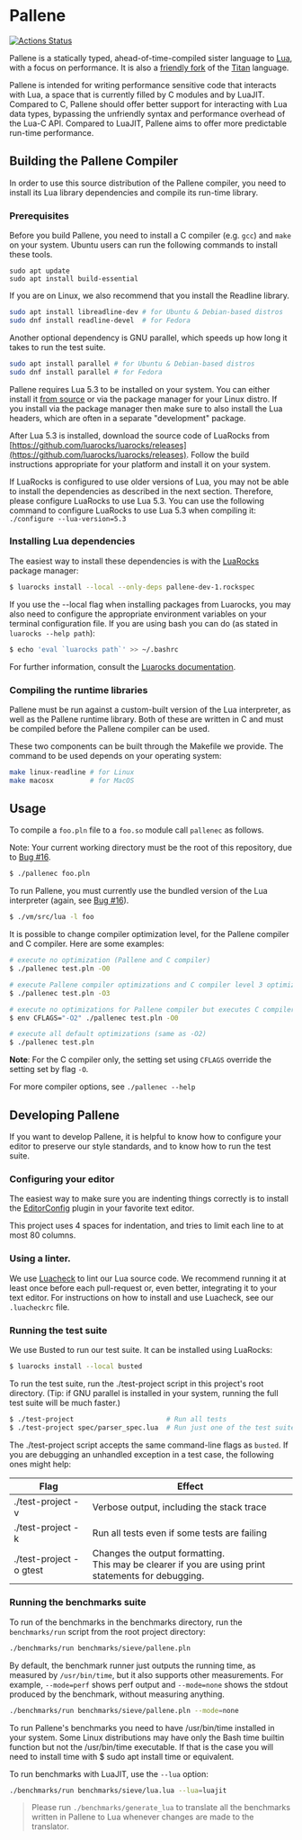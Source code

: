 # Pallene
[![Actions Status](https://github.com/pallene-lang/pallene/workflows/Github%20Actions%20CI/badge.svg)](https://github.com/pallene-lang/pallene/actions)

Pallene is a statically typed, ahead-of-time-compiled sister language to
[Lua](https://www.lua.org), with a focus on performance. It is also a
[friendly fork](http://lua-users.org/lists/lua-l/2018-09/msg00255.html) of the
[Titan](https://www.github.com/titan-lang/titan) language.

Pallene is intended for writing performance sensitive code that interacts with
Lua, a space that is currently filled by C modules and by LuaJIT. Compared to
C, Pallene should offer better support for interacting with Lua data types,
bypassing the unfriendly syntax and performance overhead of the Lua-C API.
Compared to LuaJIT, Pallene aims to offer more predictable run-time performance.

## Building the Pallene Compiler

In order to use this source distribution of the Pallene compiler, you need to
install its Lua library dependencies and compile its run-time library.

### Prerequisites

Before you build Pallene, you need to install a C compiler (e.g. `gcc`) and `make` on your system.
Ubuntu users can run the following commands to install these tools.
```
sudo apt update
sudo apt install build-essential
```

If you are on Linux, we also recommend that you install the Readline library.

```sh
sudo apt install libreadline-dev # for Ubuntu & Debian-based distros
sudo dnf install readline-devel  # for Fedora
```

Another optional dependency is GNU parallel, which speeds up how long it takes to run the test suite.

```sh
sudo apt install parallel # for Ubuntu & Debian-based distros
sudo dnf install parallel # for Fedora
```

Pallene requires Lua 5.3 to be installed on your system.
You can either install it [from source](https://www.lua.org/ftp/) or via the package manager for your Linux distro.
If you install via the package manager then make sure to also install the Lua headers, which are often in a separate "development" package.

After Lua 5.3 is installed, download the source code of LuaRocks from
[https://github.com/luarocks/luarocks/releases](https://github.com/luarocks/luarocks/releases). Follow
the build instructions appropriate for your platform and install it on your system.

If LuaRocks is configured to use older versions of Lua, you may not be able to
install the dependencies as described in the next section. Therefore, please
configure LuaRocks to use Lua 5.3. You can use the following command to configure
LuaRocks to use Lua 5.3 when compiling it:
`./configure --lua-version=5.3`

### Installing Lua dependencies

The easiest way to install these dependencies is with the [LuaRocks](http://luarocks.org) package manager:

```sh
$ luarocks install --local --only-deps pallene-dev-1.rockspec
```

If you use the --local flag when installing packages from Luarocks, you may
also need to configure the appropriate environment variables on your terminal configuration file.
If you are using bash you can do (as stated in `luarocks --help path`):
```sh
$ echo 'eval `luarocks path`' >> ~/.bashrc
```
For further information, consult the [Luarocks documentation](https://github.com/luarocks/luarocks/wiki/path).

### Compiling the runtime libraries

Pallene must be run against a custom-built version of the Lua interpreter, as
well as the Pallene runtime library. Both of these are written in C and must be
compiled before the Pallene compiler can be used.

These two components can be built through the Makefile we provide. The command
to be used depends on your operating system:

```sh
make linux-readline # for Linux
make macosx         # for MacOS
```

## Usage

To compile a `foo.pln` file to a `foo.so` module call `pallenec` as follows.

Note: Your current working directory must be the root of this repository, due to
[Bug #16](https://github.com/pallene-lang/pallene/issues/16).


```sh
$ ./pallenec foo.pln
```

To run Pallene, you must currently use the bundled version of the Lua
interpreter (again, see [Bug #16](https://github.com/pallene-lang/pallene/issues/16)).

```sh
$ ./vm/src/lua -l foo
```

It is possible to change compiler optimization level, for the Pallene compiler and C compiler. Here are some examples:

```sh
# execute no optimization (Pallene and C compiler)
$ ./pallenec test.pln -O0

# execute Pallene compiler optimizations and C compiler level 3 optimizations
$ ./pallenec test.pln -O3

# execute no optimizations for Pallene compiler but executes C compiler level 2 optimizations
$ env CFLAGS="-O2" ./pallenec test.pln -O0

# execute all default optimizations (same as -O2)
$ ./pallenec test.pln
```

**Note**: For the C compiler only, the setting set using `CFLAGS` override the setting set by flag `-O`.

For more compiler options, see `./pallenec --help`

## Developing Pallene

If you want to develop Pallene, it is helpful to know how to configure your
editor to preserve our style standards, and to know how to run the test suite.

### Configuring your editor

The easiest way to make sure you are indenting things correctly is to install
the [EditorConfig](https://editorconfig.org/) plugin in your favorite
text editor.

This project uses 4 spaces for indentation, and tries to limit each line to at
most 80 columns.

### Using a linter.

We use [Luacheck](https://github.com/mpeterv/luacheck) to lint our Lua source
code. We recommend running it at least once before each pull-request or, even
better, integrating it to your text editor. For instructions on how to install
and use Luacheck, see our `.luacheckrc` file.

### Running the test suite

We use Busted to run our test suite. It can be installed using LuaRocks:

```sh
$ luarocks install --local busted
```

To run the test suite, run the ./test-project script in this project's root directory.
(Tip: if GNU parallel is installed in your system, running the full test suite will be much faster.)

```sh
$ ./test-project                       # Run all tests
$ ./test-project spec/parser_spec.lua  # Run just one of the test suite files
```

The ./test-project script accepts the same command-line flags as `busted`.
If you are debugging an unhandled exception in a test case, the following ones might help:

Flag                     | Effect
------------------------ | --------------------------------------------------------
./test-project -v        | Verbose output, including the stack trace
./test-project -k        | Run all tests even if some tests are failing
./test-project -o gtest  | Changes the output formatting.<br>This may be clearer if you are using print statements for debugging.

### Running the benchmarks suite

To run of the benchmarks in the benchmarks directory, run the `benchmarks/run`
script from the root project directory:

```sh
./benchmarks/run benchmarks/sieve/pallene.pln
```

By default, the benchmark runner just outputs the running time, as measured by
`/usr/bin/time`, but it also supports other measurements. For example,
`--mode=perf` shows perf output and `--mode=none` shows the stdout produced by
the benchmark, without measuring anything.

```sh
./benchmarks/run benchmarks/sieve/pallene.pln --mode=none
```

To run Pallene's benchmarks you need to have /usr/bin/time installed in your system.
Some Linux distributions may have only the Bash time builtin function but not the /usr/bin/time executable.
If that is the case you will need to install time with $ sudo apt install time or equivalent.

To run benchmarks with LuaJIT, use the `--lua` option:

```sh
./benchmarks/run benchmarks/sieve/lua.lua --lua=luajit
```

> Please run `./benchmarks/generate_lua` to translate all the benchmarks written in Pallene to Lua
> whenever changes are made to the translator.
